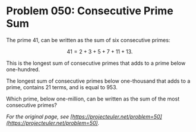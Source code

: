 # Problem 050: Consecutive Prime Sum

The prime $41$, can be written as the sum of six consecutive primes:

$$41 = 2 + 3 + 5 + 7 + 11 + 13.$$

This is the longest sum of consecutive primes that adds to a prime below one-hundred.

The longest sum of consecutive primes below one-thousand that adds to a prime, contains $21$ terms, and is equal to $953$.

Which prime, below one-million, can be written as the sum of the most consecutive primes?

*For the original page, see [https://projecteuler.net/problem=50](https://projecteuler.net/problem=50).*
